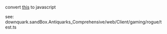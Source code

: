 convert [this](http://bfnightly.bracketproductions.com/rustbook/chapter_0.html) to javascript

see:
downquark.sandBox.Antiquarks_Comprehensive/web/Client/gaming/rogue/test.ts